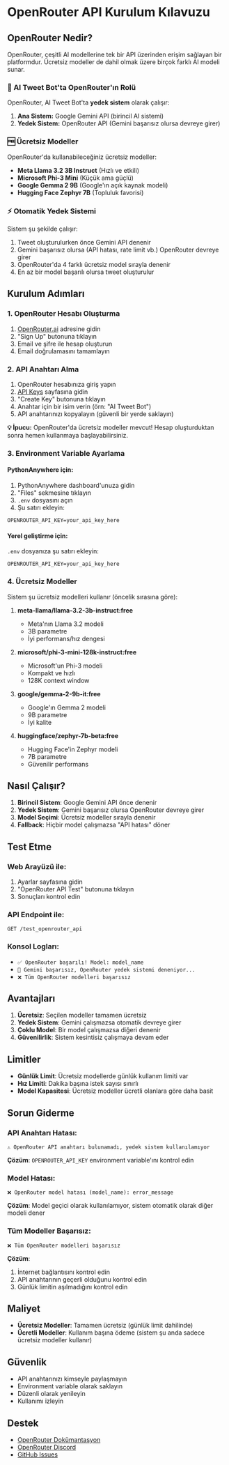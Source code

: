 # OpenRouter API Kurulum Kılavuzu

## OpenRouter Nedir?

OpenRouter, çeşitli AI modellerine tek bir API üzerinden erişim sağlayan bir platformdur. Ücretsiz modeller de dahil olmak üzere birçok farklı AI modeli sunar.

### 🎯 AI Tweet Bot'ta OpenRouter'ın Rolü

OpenRouter, AI Tweet Bot'ta **yedek sistem** olarak çalışır:

1. **Ana Sistem:** Google Gemini API (birincil AI sistemi)
2. **Yedek Sistem:** OpenRouter API (Gemini başarısız olursa devreye girer)

### 🆓 Ücretsiz Modeller

OpenRouter'da kullanabileceğiniz ücretsiz modeller:
- **Meta Llama 3.2 3B Instruct** (Hızlı ve etkili)
- **Microsoft Phi-3 Mini** (Küçük ama güçlü)
- **Google Gemma 2 9B** (Google'ın açık kaynak modeli)
- **Hugging Face Zephyr 7B** (Topluluk favorisi)

### ⚡ Otomatik Yedek Sistemi

Sistem şu şekilde çalışır:
1. Tweet oluşturulurken önce Gemini API denenir
2. Gemini başarısız olursa (API hatası, rate limit vb.) OpenRouter devreye girer
3. OpenRouter'da 4 farklı ücretsiz model sırayla denenir
4. En az bir model başarılı olursa tweet oluşturulur

## Kurulum Adımları

### 1. OpenRouter Hesabı Oluşturma

1. [OpenRouter.ai](https://openrouter.ai) adresine gidin
2. "Sign Up" butonuna tıklayın
3. Email ve şifre ile hesap oluşturun
4. Email doğrulamasını tamamlayın

### 2. API Anahtarı Alma

1. OpenRouter hesabınıza giriş yapın
2. [API Keys](https://openrouter.ai/keys) sayfasına gidin
3. "Create Key" butonuna tıklayın
4. Anahtar için bir isim verin (örn: "AI Tweet Bot")
5. API anahtarınızı kopyalayın (güvenli bir yerde saklayın)

**💡 İpucu:** OpenRouter'da ücretsiz modeller mevcut! Hesap oluşturduktan sonra hemen kullanmaya başlayabilirsiniz.

### 3. Environment Variable Ayarlama

#### PythonAnywhere için:
1. PythonAnywhere dashboard'unuza gidin
2. "Files" sekmesine tıklayın
3. `.env` dosyasını açın
4. Şu satırı ekleyin:
```
OPENROUTER_API_KEY=your_api_key_here
```

#### Yerel geliştirme için:
`.env` dosyanıza şu satırı ekleyin:
```
OPENROUTER_API_KEY=your_api_key_here
```

### 4. Ücretsiz Modeller

Sistem şu ücretsiz modelleri kullanır (öncelik sırasına göre):

1. **meta-llama/llama-3.2-3b-instruct:free**
   - Meta'nın Llama 3.2 modeli
   - 3B parametre
   - İyi performans/hız dengesi

2. **microsoft/phi-3-mini-128k-instruct:free**
   - Microsoft'un Phi-3 modeli
   - Kompakt ve hızlı
   - 128K context window

3. **google/gemma-2-9b-it:free**
   - Google'ın Gemma 2 modeli
   - 9B parametre
   - İyi kalite

4. **huggingface/zephyr-7b-beta:free**
   - Hugging Face'in Zephyr modeli
   - 7B parametre
   - Güvenilir performans

## Nasıl Çalışır?

1. **Birincil Sistem**: Google Gemini API önce denenir
2. **Yedek Sistem**: Gemini başarısız olursa OpenRouter devreye girer
3. **Model Seçimi**: Ücretsiz modeller sırayla denenir
4. **Fallback**: Hiçbir model çalışmazsa "API hatası" döner

## Test Etme

### Web Arayüzü ile:
1. Ayarlar sayfasına gidin
2. "OpenRouter API Test" butonuna tıklayın
3. Sonuçları kontrol edin

### API Endpoint ile:
```
GET /test_openrouter_api
```

### Konsol Logları:
- `✅ OpenRouter başarılı! Model: model_name`
- `🔄 Gemini başarısız, OpenRouter yedek sistemi deneniyor...`
- `❌ Tüm OpenRouter modelleri başarısız`

## Avantajları

1. **Ücretsiz**: Seçilen modeller tamamen ücretsiz
2. **Yedek Sistem**: Gemini çalışmazsa otomatik devreye girer
3. **Çoklu Model**: Bir model çalışmazsa diğeri denenir
4. **Güvenilirlik**: Sistem kesintisiz çalışmaya devam eder

## Limitler

- **Günlük Limit**: Ücretsiz modellerde günlük kullanım limiti var
- **Hız Limiti**: Dakika başına istek sayısı sınırlı
- **Model Kapasitesi**: Ücretsiz modeller ücretli olanlara göre daha basit

## Sorun Giderme

### API Anahtarı Hatası:
```
⚠️ OpenRouter API anahtarı bulunamadı, yedek sistem kullanılamıyor
```
**Çözüm**: `OPENROUTER_API_KEY` environment variable'ını kontrol edin

### Model Hatası:
```
❌ OpenRouter model hatası (model_name): error_message
```
**Çözüm**: Model geçici olarak kullanılamıyor, sistem otomatik olarak diğer modeli dener

### Tüm Modeller Başarısız:
```
❌ Tüm OpenRouter modelleri başarısız
```
**Çözüm**: 
1. İnternet bağlantısını kontrol edin
2. API anahtarının geçerli olduğunu kontrol edin
3. Günlük limitin aşılmadığını kontrol edin

## Maliyet

- **Ücretsiz Modeller**: Tamamen ücretsiz (günlük limit dahilinde)
- **Ücretli Modeller**: Kullanım başına ödeme (sistem şu anda sadece ücretsiz modeller kullanır)

## Güvenlik

- API anahtarınızı kimseyle paylaşmayın
- Environment variable olarak saklayın
- Düzenli olarak yenileyin
- Kullanımı izleyin

## Destek

- [OpenRouter Dokümantasyon](https://openrouter.ai/docs)
- [OpenRouter Discord](https://discord.gg/openrouter)
- [GitHub Issues](https://github.com/OpenRouterTeam/openrouter-runner) 
